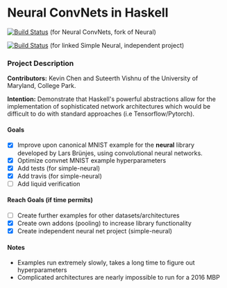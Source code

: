 # Neural ConvNets in Haskell

[![Build Status](https://travis-ci.org/kevchn/neural-convnets.svg?branch=master)](https://travis-ci.org/kevchn/neural-convnets)
(for Neural ConvNets, fork of Neural)

[![Build Status](https://travis-ci.org/kevchn/simpleNeural.svg?branch=master)](https://travis-ci.org/kevchn/simpleNeural)
(for linked Simple Neural, independent project) 

### Project Description
**Contributors:** Kevin Chen and Suteerth Vishnu of the University of Maryland, College Park.

**Intention:** Demonstrate that Haskell's powerful abstractions allow for the implementation of sophisticated network architectures which would be difficult to do with standard approaches (i.e Tensorflow/Pytorch).

#### Goals
- [x] Improve upon canonical MNIST example for the **neural** library developed by Lars Brünjes, using convolutional neural networks.
- [x] Optimize convnet MNIST example hyperparameters
- [x] Add tests (for simple-neural)
- [x] Add travis (for simple-neural)
- [ ] Add liquid verification

#### Reach Goals (if time permits)
- [ ] Create further examples for other datasets/architectures
- [x] Create own addons (pooling) to increase library functionality 
- [x] Create independent neural net project (simple-neural)

#### Notes
- Examples run extremely slowly, takes a long time to figure out hyperparameters 
- Complicated architectures are nearly impossible to run for a 2016 MBP

